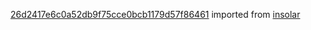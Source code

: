 [26d2417e6c0a52db9f75cce0bcb1179d57f86461](https://github.com/insolar/insolar/commit/26d2417e6c0a52db9f75cce0bcb1179d57f86461) imported from [insolar](https://github.com/insolar/insolar)
